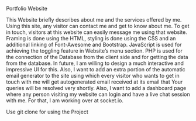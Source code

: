 
Portfolio Website

This Website briefly describes about me and the services offered by me. Using this site, any visitor can contact me and get to know about me. To get in touch, visitors at this website can easily message me using that website. 
Framing is done using the HTML, styling is done using the CSS and an additional linking of Font-Awesome and Bootstrap. JavaScript is used for achieving the toggling feature in Website’s menu section.
PHP is used for the connection of the Database from the client side and for getting the data from the database. 
In future, I am willing to design a much interactive and impressive UI for this. Also, I want to add an extra portion of the automatic email generator to the site using which every visitor who wants to get in touch with me will get autogenerated email received at its email that Your queries will be resolved very shortly. 
Also, I want to add a dashboard page where any person visiting my website can login and have a live chat session with me. For that, I am working over at socket.io.

Use git clone for using the Project
